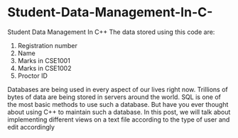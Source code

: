 # Student-Data-Management-In-C-
Student Data Management In C++
The data stored using this code are: 
1) Registration number 
2) Name 
3) Marks in CSE1001 
4) Marks in CSE1002 
5) Proctor ID

Databases are being used in every aspect of our lives right now. Trillions of bytes of data are being stored in servers around the world. SQL is one of the most basic methods to use such a database. But have you ever thought about using C++ to maintain such a database. In this post, we will talk about implementing different views on a text file according to the type of user and edit accordingly

